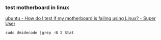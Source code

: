 ### test motherboard in linux


[ubuntu - How do I test if my motherboard is failing using Linux? - Super User](https://superuser.com/questions/682344/how-do-i-test-if-my-motherboard-is-failing-using-linux)

```shell
sudo dmidecode |grep -B 2 Stat
```

